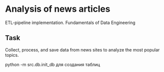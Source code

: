 # Analysis of news articles

ETL-pipeline implementation. Fundamentals of Data Engineering

## Task
Collect, process, and save data from news sites to analyze the most popular topics.


python -m src.db.init_db для создания таблиц